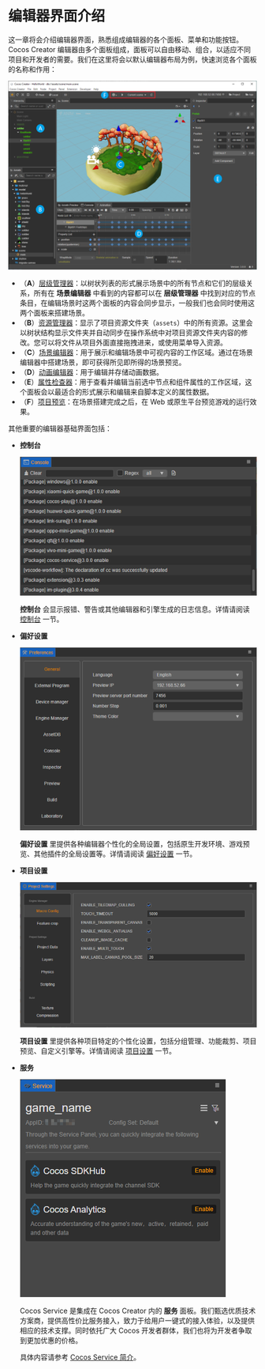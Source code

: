 # 编辑器界面介绍

这一章将会介绍编辑器界面，熟悉组成编辑器的各个面板、菜单和功能按钮。Cocos Creator 编辑器由多个面板组成，面板可以自由移动、组合，以适应不同项目和开发者的需要。我们在这里将会以默认编辑器布局为例，快速浏览各个面板的名称和作用：

![main](index/editor.png)

- （**A**）[层级管理器](./hierarchy/index.md)：以树状列表的形式展示场景中的所有节点和它们的层级关系，所有在 **场景编辑器** 中看到的内容都可以在 **层级管理器** 中找到对应的节点条目，在编辑场景时这两个面板的内容会同步显示，一般我们也会同时使用这两个面板来搭建场景。
- （**B**）[资源管理器](./assets/index.md)：显示了项目资源文件夹（`assets`）中的所有资源。这里会以树状结构显示文件夹并自动同步在操作系统中对项目资源文件夹内容的修改。您可以将文件从项目外面直接拖拽进来，或使用菜单导入资源。
- （**C**）[场景编辑器](./scene/index.md)：用于展示和编辑场景中可视内容的工作区域。通过在场景编辑器中搭建场景，即可获得所见即所得的场景预览。
- （**D**）[动画编辑器](./animation/index.md)：用于编辑并存储动画数据。
- （**E**）[属性检查器](./inspector/index.md)：用于查看并编辑当前选中节点和组件属性的工作区域，这个面板会以最适合的形式展示和编辑来自脚本定义的属性数据。
- （**F**）[项目预览](./preview/index.md)：在场景搭建完成之后，在 Web 或原生平台预览游戏的运行效果。

其他重要的编辑器基础界面包括：

- **控制台**

    ![console](index/console.png)

    **控制台** 会显示报错、警告或其他编辑器和引擎生成的日志信息。详情请阅读 [控制台](console/index.md) 一节。

- **偏好设置**

    ![preferences](index/preferences.png)

    **偏好设置** 里提供各种编辑器个性化的全局设置，包括原生开发环境、游戏预览、其他插件的全局设置等。详情请阅读 [偏好设置](preferences/index.md) 一节。

- **项目设置**

    ![settings](index/settings.png)

    **项目设置** 里提供各种项目特定的个性化设置，包括分组管理、功能裁剪、项目预览、自定义引擎等。详情请阅读 [项目设置](project/index.md) 一节。

- **服务**

    ![service](index/service.png)

    Cocos Service 是集成在 Cocos Creator 内的 **服务** 面板。我们甄选优质技术方案商，提供高性价比服务接入，致力于给用户一键式的接入体验，以及提供相应的技术支撑。同时依托广大 Cocos 开发者群体，我们也将为开发者争取到更加优惠的价格。

    具体内容请参考 [Cocos Service 简介](https://service.cocos.com/document/zh/)。
